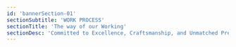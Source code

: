 ```yaml
---
id: 'bannerSection-01'
sectionSubtitle: 'WORK PROCESS'
sectionTitle: 'The way of our Working'
sectionDesc: 'Committed to Excellence, Craftsmanship, and Unmatched Precision in Every Aspect'
---
```


